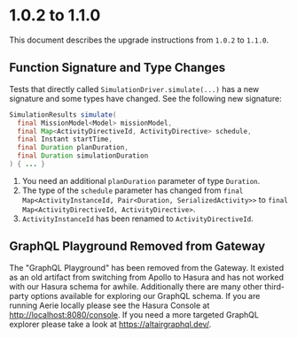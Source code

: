 # 1.0.2 to 1.1.0

This document describes the upgrade instructions from `1.0.2` to `1.1.0`.

## Function Signature and Type Changes

Tests that directly called `SimulationDriver.simulate(...)` has a new signature and some types have changed. See the following new signature:

```java
SimulationResults simulate(
  final MissionModel<Model> missionModel,
  final Map<ActivityDirectiveId, ActivityDirective> schedule,
  final Instant startTime,
  final Duration planDuration,
  final Duration simulationDuration
) { ... }
```

1. You need an additional `planDuration` parameter of type `Duration`.
1. The type of the `schedule` parameter has changed from `final Map<ActivityInstanceId, Pair<Duration, SerializedActivity>>` to `final Map<ActivityDirectiveId, ActivityDirective>`.
1. `ActivityInstanceId` has been renamed to `ActivityDirectiveId`.

## GraphQL Playground Removed from Gateway

The "GraphQL Playground" has been removed from the Gateway. It existed as an old artifact from switching from Apollo to Hasura and has not worked with our Hasura schema for awhile. Additionally there are many other third-party options available for exploring our GraphQL schema. If you are running Aerie locally please see the Hasura Console at [http://localhost:8080/console](http://localhost:8080/console). If you need a more targeted GraphQL explorer please take a look at https://altairgraphql.dev/.
